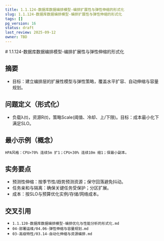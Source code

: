 ```yaml
---
title: 1.1.124-数据库数据编排模型-编排扩展性与弹性伸缩的形式化
slug: 1.1.124-数据库数据编排模型-编排扩展性与弹性伸缩的形式化
tags: []
pg_version: 16
status: draft
last_review: 2025-09-12
owner: TBD
---
```


﻿# 1.1.124-数据库数据编排模型-编排扩展性与弹性伸缩的形式化

## 摘要

- 目标：建立编排层的扩展性模型与弹性策略，覆盖水平扩容、自动伸缩与容量规划。

## 问题定义（形式化）

- 负载λ(t)，资源R(t)，策略Scale(阈值、冷却、上/下限)。目标：成本最小化下满足SLO。

## 最小示例（概念）

```text
HPA风格：CPU>70% 连续5m 扩1；CPU<30% 连续10m 缩1；保最小副本。
```

## 实务要点

- 预测性伸缩：按季节性/趋势预测资源；保守回落避免抖动。
- 任务亲和与隔离：确保关键任务受保护；分区扩展。
- 成本：按SLO与预算优化实例/存储/网络成本。

## 交叉引用

- `1.1.120-数据库数据编排模型-编排优化与性能分析的形式化.md`
- `04-部署运维/04.06-弹性伸缩与容量规划.md`
- `03-高级特性/03.14-自动化伸缩与资源编排.md`

